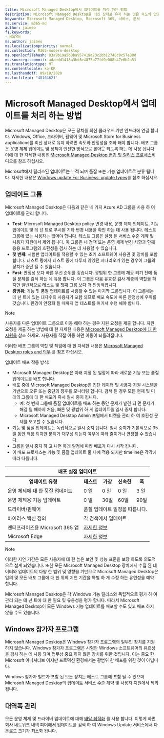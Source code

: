 ```yaml
---
title: Microsoft Managed Desktop에서 업데이트를 처리 하는 방법
description: Microsoft Managed Desktop을 최신 상태로 유지 하는 것은 속도와 안정성의 조화입니다.
keywords: Microsoft Managed Desktop, Microsoft 365, 서비스, 문서
ms.service: m365-md
author: jaimeo
f1.keywords:
- NOCSH
ms.author: jaimeo
ms.localizationpriority: normal
ms.collection: M365-modern-desktop
ms.openlocfilehash: 03a9b19a5b8ba957419e23c2bb12748c9c57e80d
ms.sourcegitcommit: adaedd1418a3bd6e4875b77fd9e008b47e0b2a51
ms.translationtype: MT
ms.contentlocale: ko-KR
ms.lasthandoff: 09/18/2020
ms.locfileid: "48104621"
---
```

# <a name="how-updates-are-handled-in-microsoft-managed-desktop"></a>Microsoft Managed Desktop에서 업데이트를 처리 하는 방법


<!--This topic is the target for a "Learn more" link in the Admin Portal (aka.ms/update-rings); do not delete.-->

<!--Update management -->

Microsoft Managed Desktop은 모든 장치를 최신 클라우드 기반 인프라에 연결 합니다. Windows, Office, 드라이버, 펌웨어 및 Microsoft Store for Business applications를 최신 상태로 유지 하려면 속도와 안정성을 조화 해야 합니다. 배포 그룹은 운영 체제 업데이트 및 정책이 안전한 방식으로 롤아웃 되도록 하는 데 사용 됩니다. 이에 대 한 자세한 내용은 [Microsoft Managed Desktop 변경 및 릴리스 프로세스](https://www.microsoft.com/videoplayer/embed/RE4mWqP)비디오를 참조 하십시오.

Microsoft에서 릴리스된 업데이트는 누적 되며 품질 또는 기능 업데이트로 분류 됩니다.
자세한 내용은 [Windows update For Business: update types](https://docs.microsoft.com/windows/deployment/update/waas-manage-updates-wufb#update-types)를 참조 하십시오. 

## <a name="update-groups"></a>업데이트 그룹

Microsoft Managed Desktop은 다음과 같은 네 가지 Azure AD 그룹을 사용 하 여 업데이트를 관리 합니다.

- **Test**: Microsoft Managed Desktop policy 변경 내용, 운영 체제 업데이트, 기능 업데이트 및 테 넌 트로 푸시된 기타 변경 내용을 확인 하는 데 사용 됩니다. 테스트 그룹에 있는 사용자는 없어야 합니다. 테스트 그룹은 설정 된 서비스 수준 계약 및 사용자 지원에서 제외 됩니다. 이 그룹은 새 정책 또는 운영 체제 변경 사항과 함께 응용 프로그램의 호환성을 검사 하는 데 사용할 수 있습니다.  
- **첫 번째**: 시험판 업데이트를 적용할 수 있는 초기 소프트웨어 사용권 및 장치를 포함 합니다. 테스트 링에서 테스트 중에 다루지 않았던 시나리오가 있는 경우이 그룹의 장치가 중단 될 수 있습니다.
- **Fast**: 안정성 보다 빠른 우선 순위를 갖습니다. 광범위 한 그룹에 제공 되기 전에 품질 문제를 검색 하는 데 유용 합니다. 이 그룹은 다음 유효성 검사 계층의 역할을 하지만 일반적으로 테스트 및 첫째 그룹 보다 더 안정적입니다. 
- **광범위**: 기능 및 품질 업데이트를 사용할 수 있는 마지막 그룹입니다. 이 그룹에는 테 넌 트에 있는 대다수의 사용자가 포함 되므로 배포 속도에 따른 안정성에 우위를 갖습니다. 환경이 안정화 될 때까지 앱 테스트를 여기서 수행 해야 합니다. 

> [!NOTE]
> 사용자를 다른 업데이트 그룹으로 이동 해야 하는 경우 지원 요청을 제출 합니다. 지원 요청을 제출 하는 방법에 대 한 자세한 내용은 [Microsoft Managed Desktop에 대 한 지원을](support.md) 참조 하세요. 사용자를 직접 이동 하면 이동이 되돌려집니다.

이러한 배포 그룹의 역할 및 책임에 대 한 자세한 내용은 [Microsoft Managed Desktop roles and 의무](../intro/roles-and-responsibilities.md) 를 참조 하십시오.

업데이트 배포 작동 방식:
- Microsoft Managed Desktop은 아래 지정 된 일정에 따라 새로운 기능 또는 품질 업데이트를 배포 합니다.
- 배포 중에 Microsoft Managed Desktop은 진단 데이터 및 사용자 지원 시스템을 기반으로 오류 또는 중단의 징후를 모니터링 합니다. 검색 된 경우 모든 현재 및 미래의 그룹에 대 한 배포가 즉시 일시 중지 됩니다.
    - 예: 첫 번째 그룹에 품질 업데이트를 배포 하는 동안 문제가 발견 되 면 문제가 해결 될 때까지 처음, 빠른 및 광범위 하 게 업데이트를 일시 중지 합니다.
    - Microsoft Managed Desktop Admin 포털에서 티켓을 관리 하 여 호환성 문제를 보고할 수 있습니다.
- 기능 및 품질 업데이트는 독립적으로 일시 중지 됩니다. 일시 중지가 기본적으로 35 일 동안 적용 되지만 문제가 재구성 되는지 여부에 따라 줄이거나 연장할 수 있습니다.
- 그룹을 일시 중지 하 고 나면 아래 일정에 따라 배포가 다시 시작 됩니다.
- 이 배포 프로세스는 기능 및 품질 업데이트 둘 다에 적용 되지만 timeline은 각각에 따라 다릅니다.




<table>
    <tr><th colspan="5">배포 설정 업데이트</th></tr>
    <tr><th>업데이트 유형</th><th>테스트</th><th>가장</th><th>신속한</th><th>폭</th></tr>
    <tr><td>운영 체제에 대 한 품질 업데이트</td><td>0 일</td><td>0 일</td><td>0 일</td><td>3 일</td></tr>
    <tr><td>운영 체제용 기능 업데이트</td><td>0 일</td><td>30일</td><td>60일</td><td>90일</td></tr>
    <tr><td>드라이버/펌웨어</td><td colspan="4">품질 업데이트 일정을 따릅니다.</td></tr>
    <tr><td>바이러스 백신 정의</td><td colspan="4">각 검색에서 업데이트</td></tr>
    <tr><td>엔터프라이즈용 Microsoft 365 앱</td><td colspan="4"><a href="https://docs.microsoft.com/microsoft-365/managed-desktop/get-started/m365-apps#updates-to-microsoft-365-apps">자세한 정보</a></td></tr>
    <tr><td>Microsoft Edge</td><td colspan="4"><a href="https://docs.microsoft.com/microsoft-365/managed-desktop/get-started/edge-browser-app#updates-to-microsoft-edge">자세한 정보</a></td></tr>
</table>

>[!NOTE]
>이러한 지연 기간은 모든 사용자에 대 한 높은 보안 및 성능 표준을 보장 하도록 의도적으로 설계 되었습니다. 또한 모든 Microsoft Managed Desktop 장치에서 수집 된 데이터와 업데이트의 다양 한 범위 및 영향을 기반으로 Microsoft Managed Desktop은 임의 및 모든 배포 그룹에 대 한 위의 지연 기간을 특별 하 게 수정 하는 유연성을 예약 합니다.
>
>Microsoft Managed Desktop은 각 Windows 기능 릴리스와 독립적으로 평가 하 여 관리 되는 테 넌 트에 대 한 필요 및 유용성을 평가 합니다. 따라서 Microsoft Managed Desktop이 모든 Windows 기능 업데이트를 배포할 수도 있고 배포 하지 않을 수도 있습니다. 

## <a name="windows-insider-program"></a>Windows 참가자 프로그램

Microsoft Managed Desktop은 Windows 참가자 프로그램의 일부인 장치를 지원 하지 않습니다. Windows 참가자 프로그램은 시험판 Windows 소프트웨어의 유효성을 검사 하는 데 사용 되며 업무상 중요 하지 않은 장치를 위한 것입니다. 이는 중요 한 Microsoft 이니셔티브 이지만 프로덕션 환경에서는 광범위 한 배포를 위한 것이 아닙니다. 

Windows 참가자 빌드가 포함 된 모든 장치는 테스트 그룹에 포함 될 수 있으며 Microsoft Managed Desktop의 업데이트 서비스 수준 계약 및 사용자 지원에서 제외 됩니다.

## <a name="bandwidth-management"></a>대역폭 관리

모든 운영 체제 및 드라이버 업데이트에 대해 [배달 최적화](https://docs.microsoft.com/windows/deployment/update/waas-delivery-optimization) 를 사용 합니다. 이렇게 하면 회사 네트워크 내의 피어에서 업데이트를 검색 하 여 Windows Update 서비스에서 다운로드 크기가 최소화 됩니다.


